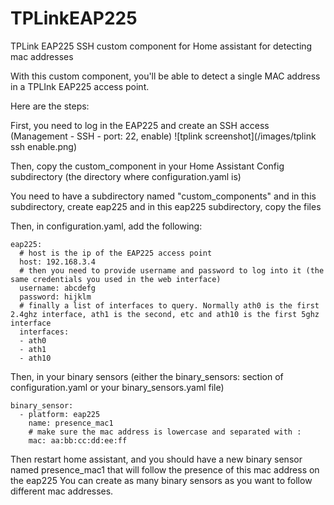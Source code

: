# TPLinkEAP225
TPLink EAP225 SSH custom component for Home assistant for detecting mac addresses

With this custom component, you'll be able to detect a single MAC address in a TPLInk EAP225 access point.

Here are the steps:

First, you need to log in the EAP225 and create an SSH access (Management - SSH - port: 22, enable)
![tplink screenshot](/images/tplink ssh enable.png)

Then, copy the custom_component in your Home Assistant Config subdirectory (the directory where configuration.yaml is)

You need to have a subdirectory named "custom_components" and in this subdirectory, create eap225 and in this eap225 subdirectory, copy the files

Then, in configuration.yaml, add the following:
```
eap225:
  # host is the ip of the EAP225 access point
  host: 192.168.3.4
  # then you need to provide username and password to log into it (the same credentials you used in the web interface)
  username: abcdefg
  password: hijklm
  # finally a list of interfaces to query. Normally ath0 is the first 2.4ghz interface, ath1 is the second, etc and ath10 is the first 5ghz interface
  interfaces:
  - ath0
  - ath1
  - ath10
```

Then, in your binary sensors (either the binary_sensors: section of configuration.yaml or your binary_sensors.yaml file)
```
binary_sensor:
  - platform: eap225 
    name: presence_mac1
    # make sure the mac address is lowercase and separated with :
    mac: aa:bb:cc:dd:ee:ff
```
Then restart home assistant, and you should have a new binary sensor named presence_mac1 that will follow the presence of this mac address on the eap225
You can create as many binary sensors as you want to follow different mac addresses.
